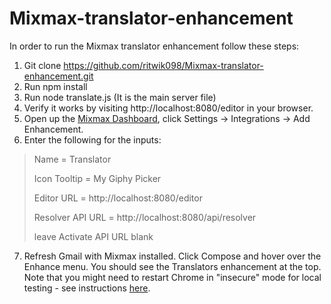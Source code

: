 # Mixmax-translator-enhancement

In order to run the Mixmax translator enhancement follow these steps:

1. Git clone https://github.com/ritwik098/Mixmax-translator-enhancement.git
2. Run npm install
3. Run node translate.js (It is the main server file)
4. Verify it works by visiting http://localhost:8080/editor in your browser.
5. Open up the [Mixmax Dashboard], click Settings -> Integrations -> Add Enhancement.
6. Enter the following for the inputs:
> Name = Translator
>
> Icon Tooltip = My Giphy Picker
>
> Editor URL = http://localhost:8080/editor
>
> Resolver API URL = http://localhost:8080/api/resolver
>
> leave Activate API URL blank

7. Refresh Gmail with Mixmax installed. Click Compose and hover over the Enhance menu. You should see the Translators enhancement at the top. Note that you might need to restart Chrome in "insecure" mode for local testing - see instructions [here].

[Mixmax Dashboard]: <https://app.mixmax.com/dashboard/>
[here]: <http://developer.mixmax.com/docs/variables-in-templates#insecure-content-https-request-blocked-when-develo>
